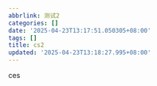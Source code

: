 ```yaml
---
abbrlink: 测试2
categories: []
date: '2025-04-23T13:17:51.050305+08:00'
tags: []
title: cs2
updated: '2025-04-23T13:18:27.995+08:00'
---
```

ces

